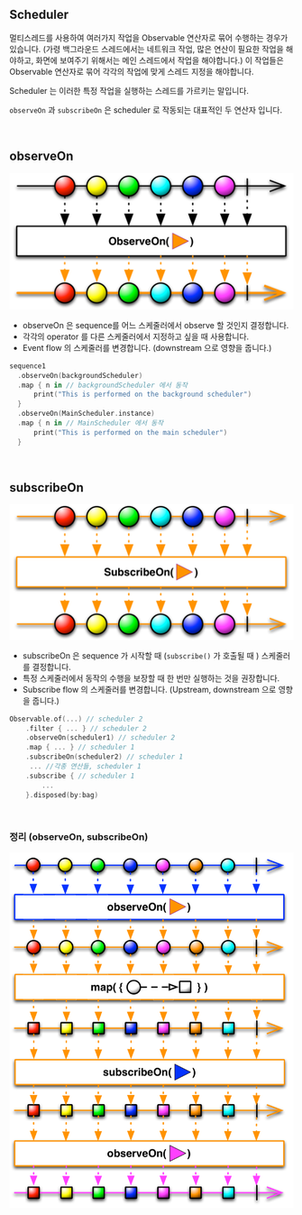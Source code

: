 ## Scheduler

멀티스레드를 사용하여 여러가지 작업을 Observable 연산자로 묶어 수행하는 경우가 있습니다. (가령 백그라운드 스레드에서는 네트워크 작업, 많은 연산이 필요한 작업을 해야하고, 화면에 보여주기 위해서는 메인 스레드에서 작업을 해야합니다.) 이 작업들은 Observable 연산자로 묶어  각각의 작업에 맞게 스레드 지정을 해야합니다.

Scheduler 는 이러한 특정 작업을 실행하는 스레드를 가르키는 말입니다.

`observeOn` 과 `subscribeOn` 은 scheduler 로 작동되는 대표적인 두 연산자 입니다.

<br/>

## observeOn

<div align="center"><img src="./img/observeOn.png" width="600"></div>

- observeOn 은 sequence를 어느 스케줄러에서 observe 할 것인지 결정합니다. 
- 각각의 operator 를 다른 스케줄러에서 지정하고 싶을 때 사용합니다.
- Event flow 의 스케줄러를 변경합니다. (downstream 으로 영향을 줍니다.)

```swift
sequence1
  .observeOn(backgroundScheduler)
  .map { n in // backgroundScheduler 에서 동작
      print("This is performed on the background scheduler")
  }
  .observeOn(MainScheduler.instance)
  .map { n in // MainScheduler 에서 동작
      print("This is performed on the main scheduler")
  }
```

<br/>

## subscribeOn

<div align="center"><img src="./img/subscribeOn.png" width="600"></div>

- subscribeOn 은 sequence 가 시작할 때 (`subscribe()` 가 호출될 때 ) 스케줄러를 결정합니다. 
- 특정 스케줄러에서 동작의 수행을 보장할 때 한 번만 실행하는 것을 권장합니다. 
- Subscribe flow 의 스케줄러를 변경합니다. (Upstream, downstream 으로 영향을 줍니다.)

```swift
Observable.of(...) // scheduler 2
    .filter { ... } // scheduler 2
    .observeOn(scheduler1) // scheduler 2
    .map { ... } // scheduler 1
    .subscribeOn(scheduler2) // scheduler 1
     ... //각종 연산들, scheduler 1
    .subscribe { // scheduler 1
        ...
    }.disposed(by:bag)
```

<br/>

### 정리 (observeOn, subscribeOn)

<div align="center"><img src="./img/schedulers.png" width="600"></div>
